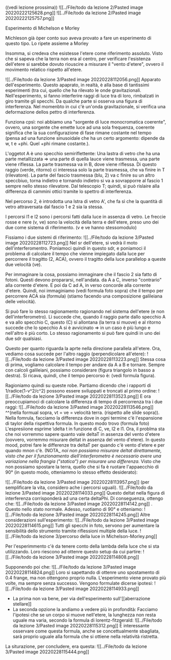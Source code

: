 
((vedi lezione prossima))
![[../File/todo da lezione 2/Pasted image 20220222125628.png]]
![[../File/todo da lezione 2/Pasted image 20220222125757.png]]

Esperimento di Michelson e Morley

Michleson già òper conto suo aveva provato a fare un esperimento di questo tipo. Lo ripete assieme a Morley

Insomma, si credeva che esistesse l'etere come riferimento assoluto. Visto che si sapeva che la terra non era al centro, per verificare l'esistenza dell'etere si sarebbe dovuto riouscire a misurare il "vento d'etere", ovvero il movimento relatico rispetto all'etere.

![[../File/todo da lezione 3/Pasted image 20220228112056.png]]
Apparato dell'esperimento. Questo apaprato, in realtà, è alla base di tantissimi esperimenti (tra cui, quello che ha rilevato le onde gravitazionali. Nell'esperimento, si fanno interferire raggi di luce tra di loro, rimbalzati in giro tramite gli specchi. Da qualche parte si osserva una figura di interferenza. Nel momenbto in cui c'è un'onda gravitazionale, si verifica una deformazione dellos pettro di interferenza.

Funziona cpsì:
noi abbiamo una "sorgente di luce monocromatica coerente", ovvero, una sorgente che emette luce ad una sola frequenza, coerente significa che la sua configurazione di fase rimane costante nel tempo (pensa ad una funzione sinusoidale che ha un certo argomento: dipende da w, t e +phi. Quel +phi rimane costante.).

L'oggetot A è uno specchio semiriflettente: Una lastra di vetro che ha una parte metallizzata => una parte di quella lauce viene trasmessa, una parte viene riflessa.
La parte trasmessa va in B, dove viene riflessa. Di questo raggio (verde, ritorno) ci interessa solo la parte trasmessa, che va  finire in T (rilevatore).
La parte del fascio trasmessa (blu, 2) va c finire su un altro speccbiuo, torna indietro e tornando indietro si va a sovrapporre al fascio 1 sempre nello stesso rilevatore.
Dal telescopio T; quindi, si può rislaire alla differenza di cammini ottici tramite lo spettro di interferenza.

Nel percorso 2, è introdotta una lstra di vetro A', che fa sì che la quantità di vetro attraversata dal fascio 1 e 2 sia la stessa.

I percorsi  l1 e l2 sono i percorsi fatti dalla luce in assenza di vetro.
Le freccie rosse e nere (v, ve) sono la velocità della terra e dell'etere, preso uno dei due come sistema di riferimento.
(v e ve hanno stessomodulo)

Fissiamo i due sistemi di riferimento:
![[../File/todo da lezione 3/Pasted image 20220228112723.png]]
Nel sr dell'etere, si vedrà il moto dell'interferomentro.
Poniamoci quindi in questo sdr, e poniamoci il problema di calcolare il tempo che vienne impiegato dalla luce per percorrere il tragitto (2, ACA), ovvero il tragitto della luce parallelop a queste due velocità (ve). 

Per immaginare la cosa, possiamo immaginare che il fascio 2 sia fatto di fotoni. Questi devono propararsi, nell'andata. da A a C, inverso "contrario" alla corrente d'etere. E poi da C ad A, in verso concorde alla corrente d'etere.
Quindi, noi immaginiamo (vedi formula foto sopra) che il tempo per percorrere ACA sia (formula)
(stiamo facendo una composizione galileiana delle velocità).

Si può fare lo stesso ragionamento ragionando nel sistema dell'etere (e non dell'interferometro). Lì succede che, quando il raggio parte dallo specchio A e va allo specchio C, questo (C) si allontana (la terra si muove) e al ritorno succede che lo specchio A si è avvicinato => in un caso è più lungo e nell'altro è più corto. Lo stesso ragionamento si può fare quindi in uno dei due sdr qualsiasi.

Questo per quanto riguarda la aprte nella direzione parallela all'etere. Ora, vediamo cosa succede per l'altro raggio (perpendicolare all'etere):
![[../File/todo da lezione 3/Pasted image 20220228113223.png]]
Stessa cosa di prima, vogliamo calcolare il tempo per andare da A a B e tornare. 
Sempre con calcoli galileiani, possiamo considerare (figura triangolo in basso a destra).
Si ricava, quindi, che il tempo percorso è: (vedi formula figura).

Ragioniamo quindi su queste robe. Partiamo dicendo che i rapporti di 1/radice(1-v^2/c^2) possono essere sviluppati e troncati al primo ordine:
![[../File/todo da lezione 3/Pasted image 20220228113523.png]]
E ora preoccupiamoci di calcolare la differenza di tempo di percorrenza tra i due raggi:
![[../File/todo da lezione 3/Pasted image 20220228113546.png]]
^^(nella formual sopra, vt = ve = velocità terra. (rispetto alle slide sopra)).
Nella fomrula, facciamo la differenza dove in ogni termine c'è l'espansione di taylor della rispettiva formula. In questo modo trovo (formula foto)
L'espresiione esprime \delta t in funzione di C, ve, l2 e l1. Ora, il problma sta che noi vorremmo sapere quanto vale deltaT in assenza del vento d'etere (oovvero, vorremmo misurare deltat in assenza del vento d'etere). In questo mood, potrei fare le differenze tra deltaT per quando c'è vento d'etere e per quando mnon c'è.
(NOTA_ _noi non possiamo misurare deltat direttamente, visto che per il funzionamento diell'interferometro è necessario avere una variazione nella frangia ("statica") per misurare una differenza._
Visto che non possiamo spostare la terra, quello che si fa è ruotare l'appaecchio di 90° (in questo modo, otteniammo lo stesso effetto desiderato):

![[../File/todo da lezione 3/Pasted image 20220228113957.png]]
(per semplificare la vita, considero ache i percorsi uguali).
![[../File/todo da lezione 3/Pasted image 20220228114033.png]]
Questo deltat nella figura di interferenza corrisponderà ad una certa deltaPhi. Di conseguenza, ottengo che:
![[../File/todo da lezione 3/Pasted image 20220228114142.png]]
.
Questo nello stato normale. Adesso, ruotiamo di 90° e otteniamo:
![[../File/todo da lezione 3/Pasted image 20220228114245.png]]
Altre considerazioni sull'esperimento:
![[../File/todo da lezione 3/Pasted image 20220228114615.png]]
Tutti gli specchi in foto, servono per aumentare la sensibilità dello strumento tramite riflessioni multiple della luce.
![[../File/todo da lezione 3/percorso della luce in Michelson-Morley.png]]

Per l'esperimmento c'è da tenere conto della lambda della luce che si sta utilizzando. Loro riescono ad ottenre questo setup da cui partire:
![[../File/todo da lezione 3/Pasted image 20220228114808.png]]

Supponendo poi che:
![[../File/todo da lezione 3/Pasted image 20220228114824.png]]
Loro si sapettando di ottenre uno spostamento di 0.4 frange, ma non ottengono proprio nulla.
L'esperimento viene provato più volte, ma sempre senza successo. Vengono formulate dicerse ipotesi:
![[../File/todo da lezione 3/Pasted image 20220228114933.png]]
- La prima non va bene, per via dell'esperimento sull'[[aberrazione stellare]]
- La seconda opzione la andiamo a vedere più in profondità:
Facciamo l'ipotesi che se un corpo si muove nell'etere, la lunghezza non resta uguale ma varia, secondo la formula di lorentz-fitzgerald: ![[../File/todo da lezione 3/Pasted image 20220228115312.png]]
È interessante osservare come questa formula, anche se concettualmente sbagliata, sarà proprio uguale alla formula che si ottiene nella relatività ristretta.

La siturazione, per concludere, era questa:
![[../File/todo da lezione 3/Pasted image 20220228115444.png]]
